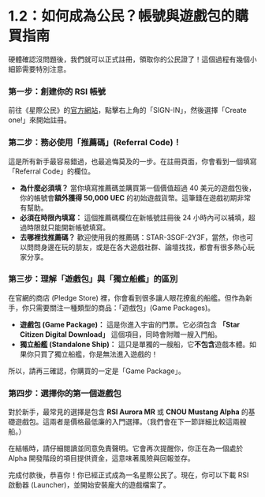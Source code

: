# 1.2：如何成為公民？帳號與遊戲包的購買指南

硬體確認沒問題後，我們就可以正式註冊，領取你的公民證了！這個過程有幾個小細節需要特別注意。

### 第一步：創建你的 RSI 帳號

前往《星際公民》的[官方網站](https://robertsspaceindustries.com/en/)，點擊右上角的「SIGN-IN」，然後選擇「Create one!」來開始註冊。

### 第二步：務必使用「推薦碼」(Referral Code)！

這是所有新手最容易錯過，也最追悔莫及的一步。在註冊頁面，你會看到一個填寫「Referral Code」的欄位。

- **為什麼必須填？** 當你填寫推薦碼並購買第一個價值超過 40 美元的遊戲包後，你的帳號會**額外獲得 50,000 UEC** 的初始遊戲貨幣。這筆錢在遊戲初期非常有幫助。
- **必須在時限內填寫：** 這個推薦碼欄位在新帳號註冊後 24 小時內可以補填，超過時限就只能開新帳號填寫。
- **去哪裡找推薦碼？** 歡迎使用我的推薦碼：STAR-3SGF-2Y3F，當然，你也可以問問身邊在玩的朋友，或是在各大遊戲社群、論壇找找，都會有很多熱心玩家分享。

### 第三步：理解「遊戲包」與「獨立船艦」的區別

在官網的商店 (Pledge Store) 裡，你會看到很多讓人眼花撩亂的船艦。但作為新手，你只需要關注一種類型的商品：「遊戲包」(Game Packages)。

- **遊戲包 (Game Package)：** 這是你進入宇宙的門票。它必須包含 **「Star Citizen Digital Download」** 這個項目，同時會附贈一艘入門船。
- **獨立船艦 (Standalone Ship)：** 這只是單獨的一艘船，它**不包含**遊戲本體。如果你只買了獨立船艦，你是無法進入遊戲的！

所以，請再三確認，你購買的一定是「Game Package」。

### 第四步：選擇你的第一個遊戲包

對於新手，最常見的選擇是包含 **RSI Aurora MR** 或 **CNOU Mustang Alpha** 的基礎遊戲包。這兩者是價格最低廉的入門選擇。（我們會在下一節詳細比較這兩艘船。）

在結帳時，請仔細閱讀並同意免責聲明。它會再次提醒你，你正在為一個處於 Alpha 開發階段的項目提供資金，這意味著風險與回報並存。

完成付款後，恭喜你！你已經正式成為一名星際公民了。現在，你可以下載 RSI 啟動器 (Launcher)，並開始安裝龐大的遊戲檔案了。
